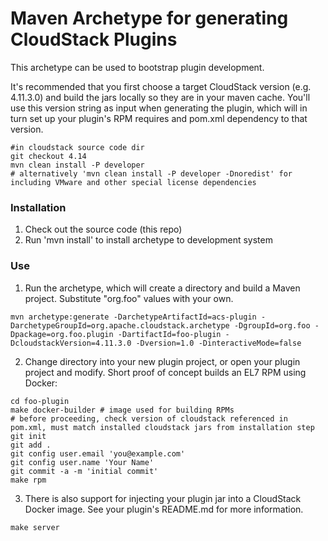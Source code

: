 # Maven Archetype for generating CloudStack Plugins

This archetype can be used to bootstrap plugin development. 

It's recommended that you first choose a target CloudStack version (e.g. 4.11.3.0) and build the jars locally so they are in your maven cache. You'll use this version string as input when generating the plugin, which will in turn set up your plugin's RPM requires and pom.xml dependency to that version.

```
#in cloudstack source code dir
git checkout 4.14
mvn clean install -P developer
# alternatively 'mvn clean install -P developer -Dnoredist' for including VMware and other special license dependencies
```

### Installation
1. Check out the source code (this repo)
2. Run 'mvn install' to install archetype to development system

### Use
1. Run the archetype, which will create a directory and build a Maven project. Substitute "org.foo" values with your own.
```
mvn archetype:generate -DarchetypeArtifactId=acs-plugin -DarchetypeGroupId=org.apache.cloudstack.archetype -DgroupId=org.foo -Dpackage=org.foo.plugin -DartifactId=foo-plugin -DcloudstackVersion=4.11.3.0 -Dversion=1.0 -DinteractiveMode=false
```
2. Change directory into your new plugin project, or open your plugin project and modify. Short proof of concept builds an EL7 RPM using Docker:
```
cd foo-plugin
make docker-builder # image used for building RPMs
# before proceeding, check version of cloudstack referenced in pom.xml, must match installed cloudstack jars from installation step
git init
git add .
git config user.email 'you@example.com'
git config user.name 'Your Name'
git commit -a -m 'initial commit'
make rpm
```

 3. There is also support for injecting your plugin jar into a CloudStack Docker image. See your plugin's README.md for more information.
```
make server
```
